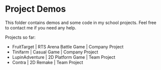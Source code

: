 # Project Demos
This folder contains demos and some code in my school projects. Feel free to contact me if you need any help.

Projects so far:

- FruitTarget | RTS Arena Battle Game | Company Project
- Tinifarm | Casual Game | Company Project
- LupinAdventure | 2D Platform Game | Team Project
- Contra | 2D Remake | Team Project

